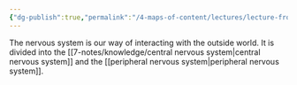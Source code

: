 ```yaml
---
{"dg-publish":true,"permalink":"/4-maps-of-content/lectures/lecture-from-membrane-to-braine/anatomy-haas/","tags":["fmb/uni/anatomy"]}
---
```


The nervous system is our way of interacting with the outside world. It  is divided into the [[7-notes/knowledge/central nervous system\|central nervous system]] and the [[peripheral nervous system\|peripheral nervous system]]. 